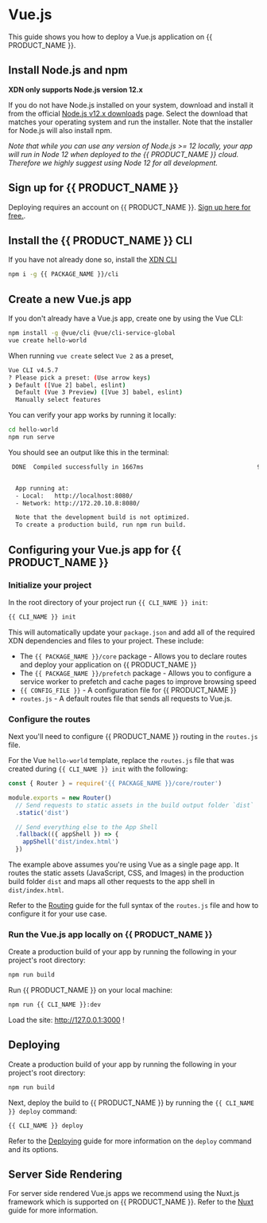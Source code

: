# Vue.js

This guide shows you how to deploy a Vue.js application on {{ PRODUCT_NAME }}.

## Install Node.js and npm

**XDN only supports Node.js version 12.x**

If you do not have Node.js installed on your system, download and install it from the official [Node.js v12.x downloads](https://nodejs.org/dist/latest-v12.x/) page. Select the download that matches your operating system and run the installer. Note that the installer for Node.js will also install npm.

_Note that while you can use any version of Node.js >= 12 locally, your app will run in Node 12 when deployed to the {{ PRODUCT_NAME }} cloud. Therefore we highly suggest using Node 12 for all development._

## Sign up for {{ PRODUCT_NAME }}

Deploying requires an account on {{ PRODUCT_NAME }}. [Sign up here for free.](https://moovweb.app/signup).

## Install the {{ PRODUCT_NAME }} CLI

If you have not already done so, install the [XDN CLI](cli)

```bash
npm i -g {{ PACKAGE_NAME }}/cli
```

## Create a new Vue.js app

If you don't already have a Vue.js app, create one by using the Vue CLI:

```bash
npm install -g @vue/cli @vue/cli-service-global
vue create hello-world
```

When running `vue create` select `Vue 2` as a preset,

```bash
Vue CLI v4.5.7
? Please pick a preset: (Use arrow keys)
❯ Default ([Vue 2] babel, eslint)
  Default (Vue 3 Preview) ([Vue 3] babel, eslint)
  Manually select features
```

You can verify your app works by running it locally:

```bash
cd hello-world
npm run serve
```

You should see an output like this in the terminal:

```bash
 DONE  Compiled successfully in 1667ms                                9:54:44 AM


  App running at:
  - Local:   http://localhost:8080/
  - Network: http://172.20.10.8:8080/

  Note that the development build is not optimized.
  To create a production build, run npm run build.

```

## Configuring your Vue.js app for {{ PRODUCT_NAME }}

### Initialize your project

In the root directory of your project run `{{ CLI_NAME }} init`:

```bash
{{ CLI_NAME }} init
```

This will automatically update your `package.json` and add all of the required XDN dependencies and files to your project. These include:

- The `{{ PACKAGE_NAME }}/core` package - Allows you to declare routes and deploy your application on {{ PRODUCT_NAME }}
- The `{{ PACKAGE_NAME }}/prefetch` package - Allows you to configure a service worker to prefetch and cache pages to improve browsing speed
- `{{ CONFIG_FILE }}` - A configuration file for {{ PRODUCT_NAME }}
- `routes.js` - A default routes file that sends all requests to Vue.js.

### Configure the routes

Next you'll need to configure {{ PRODUCT_NAME }} routing in the `routes.js` file.

For the Vue `hello-world` template, replace the `routes.js` file that was created during `{{ CLI_NAME }} init` with the following:

```js
const { Router } = require('{{ PACKAGE_NAME }}/core/router')

module.exports = new Router()
  // Send requests to static assets in the build output folder `dist`
  .static('dist')

  // Send everything else to the App Shell
  .fallback(({ appShell }) => {
    appShell('dist/index.html')
  })
```

The example above assumes you're using Vue as a single page app. It routes the static assets (JavaScript, CSS, and Images) in the production build folder `dist` and maps all other requests to the app shell in `dist/index.html`.

Refer to the [Routing](routing) guide for the full syntax of the `routes.js` file and how to configure it for your use case.

### Run the Vue.js app locally on {{ PRODUCT_NAME }}

Create a production build of your app by running the following in your project's root directory:

```bash
npm run build
```

Run {{ PRODUCT_NAME }} on your local machine:

```bash
npm run {{ CLI_NAME }}:dev
```

Load the site: http://127.0.0.1:3000 !

## Deploying

Create a production build of your app by running the following in your project's root directory:

```bash
npm run build
```

Next, deploy the build to {{ PRODUCT_NAME }} by running the `{{ CLI_NAME }} deploy` command:

```bash
{{ CLI_NAME }} deploy
```

Refer to the [Deploying](deploying) guide for more information on the `deploy` command and its options.

## Server Side Rendering

For server side rendered Vue.js apps we recommend using the Nuxt.js framework which is supported on {{ PRODUCT_NAME }}. Refer to the [Nuxt](nuxt) guide for more information.

